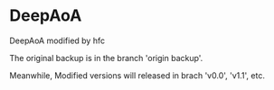 # DeepAoA
DeepAoA modified by hfc

The original backup is in the branch 'origin backup'.

Meanwhile, Modified versions will released in brach 'v0.0', 'v1.1', etc.
